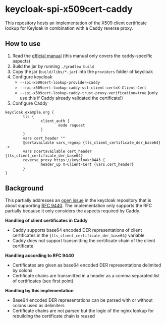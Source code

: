 # keycloak-spi-x509cert-caddy

This repository hosts an implementation of the X509 client certificate lookup for Keyloak in combination with a
Caddy reverse proxy.

## How to use

1. Read the [official manual](https://www.keycloak.org/server/reverseproxy#_enabling_client_certificate_lookup)
   (this manual only covers the caddy-specific aspects)
1. Build the jar by running `./gradlew build`
1. Copy the jar (`build/libs/*.jar`) into the `providers` folder of keycloak
1. Configure keycloak
    * `--spi-x509cert-lookup-provider=caddy`
    * `--spi-x509cert-lookup-caddy-ssl-client-cert=X-Client-Cert`
    * `--spi-x509cert-lookup-caddy-trust-proxy-verification=true` (only use this if Caddy already validated the certificate!)
1. Configure Caddy
```
keycloak.example.org {
        tls {
                client_auth {
                        mode request
                }
        }
        vars cert_header ""
        @certavailable vars_regexp {tls_client_certificate_der_base64} .+
        vars @certavailable cert_header {tls_client_certificate_der_base64}
        reverse_proxy https://keycloak:8443 {
                header_up X-Client-Cert {vars.cert_header}
        }
}
```

## Background

This partially addresses an [open issue](https://github.com/keycloak/keycloak/issues/20761) in the keycloak repository
that is about supporting [RFC 9440](https://datatracker.ietf.org/doc/rfc9440/). The implementation only supports the RFC
partially because it only considers the aspects required by Caddy.

**Handling of client certificates in Caddy**
* Caddy supports base64 encoded DER representations of client certificates in the `{tls_client_certificate_der_base64}` variable
* Caddy does not support transmitting the certificate chain of the client certificate

**Handling according to RFC 9440**
* Certificates are given as base64 encoded DER representations delimited by colons
* Certificate chains are transmitted in a header as a comma separated list of certificates (see first point)

**Handling by this implementation**
* Base64 encoded DER representations can be parsed with or without colons used as delimiters
* Certificate chains are not parsed but the logic of the nginx lookup for rebuilding the certificate chain is reused